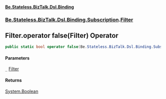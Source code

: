 #### [Be.Stateless.BizTalk.Dsl.Binding](README.md 'README')
### [Be.Stateless.BizTalk.Dsl.Binding.Subscription](Be.Stateless.BizTalk.Dsl.Binding.Subscription.md 'Be.Stateless.BizTalk.Dsl.Binding.Subscription').[Filter](Filter.md 'Be.Stateless.BizTalk.Dsl.Binding.Subscription.Filter')

## Filter.operator false(Filter) Operator

```csharp
public static bool operator false(Be.Stateless.BizTalk.Dsl.Binding.Subscription.Filter _);
```
#### Parameters

<a name='Be.Stateless.BizTalk.Dsl.Binding.Subscription.Filter.op_False(Be.Stateless.BizTalk.Dsl.Binding.Subscription.Filter)._'></a>

`_` [Filter](Filter.md 'Be.Stateless.BizTalk.Dsl.Binding.Subscription.Filter')

#### Returns
[System.Boolean](https://docs.microsoft.com/en-us/dotnet/api/System.Boolean 'System.Boolean')